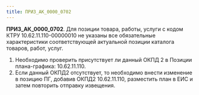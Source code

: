 ```yaml
---
title: ПРИЗ_АК_0000_0702
---
```


**ПРИЗ_АК_0000_0702**. Для позиции товара, работы, услуги с кодом КТРУ 10.62.11.110-00000010 не указаны все обязательные характеристики соответствующей актуальной позиции каталога товаров, работ, услуг.
1. Необходимо проверить присутствует ли данный ОКПД 2 в Позиции плана-графика: 10.62.11.110.
2. Если данный ОКПД2 отсутствует, то необходимо внести изменение в позицию ПГ, добавив ОКПД2 10.62.11.110, разместить план в ЕИС и затем повторить отправку извещения.